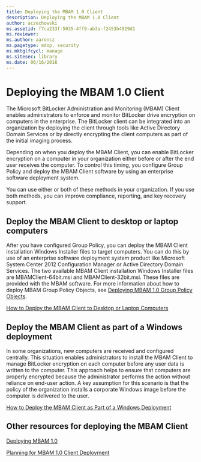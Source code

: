 ```yaml
---
title: Deploying the MBAM 1.0 Client
description: Deploying the MBAM 1.0 Client
author: aczechowski
ms.assetid: f7ca233f-5035-4ff9-ab3a-f2453b4929d1
ms.reviewer:
ms.author: aaroncz
ms.pagetype: mdop, security
ms.mktglfcycl: manage
ms.sitesec: library
ms.date: 06/16/2016
---
```



# Deploying the MBAM 1.0 Client


The Microsoft BitLocker Administration and Monitoring (MBAM) Client enables administrators to enforce and monitor BitLocker drive encryption on computers in the enterprise. The BitLocker client can be integrated into an organization by deploying the client through tools like Active Directory Domain Services or by directly encrypting the client computers as part of the initial imaging process.

Depending on when you deploy the MBAM Client, you can enable BitLocker encryption on a computer in your organization either before or after the end user receives the computer. To control this timing, you configure Group Policy and deploy the MBAM Client software by using an enterprise software deployment system.

You can use either or both of these methods in your organization. If you use both methods, you can improve compliance, reporting, and key recovery support.

## Deploy the MBAM Client to desktop or laptop computers


After you have configured Group Policy, you can deploy the MBAM Client installation Windows Installer files to target computers. You can do this by use of an enterprise software deployment system product like Microsoft System Center 2012 Configuration Manager or Active Directory Domain Services. The two available MBAM Client installation Windows Installer files are MBAMClient-64bit.msi and MBAMClient-32bit.msi. These files are provided with the MBAM software. For more information about how to deploy MBAM Group Policy Objects, see [Deploying MBAM 1.0 Group Policy Objects](deploying-mbam-10-group-policy-objects.md).

[How to Deploy the MBAM Client to Desktop or Laptop Computers](how-to-deploy-the-mbam-client-to-desktop-or-laptop-computers-mbam-1.md)

## Deploy the MBAM Client as part of a Windows deployment


In some organizations, new computers are received and configured centrally. This situation enables administrators to install the MBAM Client to manage BitLocker encryption on each computer before any user data is written to the computer. This approach helps to ensure that computers are properly encrypted because the administrator performs the action without reliance on end-user action. A key assumption for this scenario is that the policy of the organization installs a corporate Windows image before the computer is delivered to the user.

[How to Deploy the MBAM Client as Part of a Windows Deployment](how-to-deploy-the-mbam-client-as-part-of-a-windows-deployment-mbam-1.md)

## Other resources for deploying the MBAM Client


[Deploying MBAM 1.0](deploying-mbam-10.md)

[Planning for MBAM 1.0 Client Deployment](planning-for-mbam-10-client-deployment.md)

 

 





